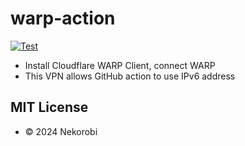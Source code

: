 # warp-action

[![Test](https://github.com/nekorobi/warp-action/actions/workflows/test.yml/badge.svg?branch=main)](https://github.com/nekorobi/warp-action/actions)

- Install Cloudflare WARP Client, connect WARP
- This VPN allows GitHub action to use IPv6 address

## MIT License
- © 2024 Nekorobi
